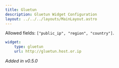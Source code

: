 ```yaml
---
title: Gluetun
description: Gluetun Widget Configuration
layout: ../../../layouts/MainLayout.astro
---
```


Allowed fields: `["public_ip", "region", "country"]`.

```yaml
widget:
    type: gluetun
    url: http://gluetun.host.or.ip
```

*Added in v0.5.0*
